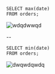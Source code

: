 ```
SELECT max(date) 
FROM orders;
```
![wdqdwwqd](https://github.com/mfernandezcean/Pizza_Sales/assets/105746149/debd9b2d-c644-49be-9ba5-d25d600ba99b)

--

```
SELECT min(date) 
FROM orders;
```
![dwqwdqwdq](https://github.com/mfernandezcean/Pizza_Sales/assets/105746149/6585a150-3fc7-4b4c-b99f-cc5dec0a513a)

